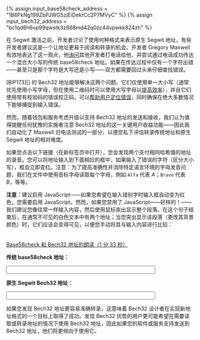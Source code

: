 {% assign input_base58check_address = "1B6FkNg199ZbPJWG5zjEiDekrCc2P7MVyC" %}
{% assign input_bech32_address = "bc1qd6h6vp99qwstk3z668md42q0zc44vpwkk824zh" %}

在 Segwit 激活之前，开发者讨论了使用何种格式来表示原生 Segwit 地址，有些开发者建议这是一个让地址更易于阅读和转录的机会。开发者 Gregory Maxwell 有效地表达了这一观点，他[询问][maxwell phone]其他开发者打电话给他，并尝试通过电话成功传达一个混合大小写的传统 base58check 地址。如果在传达过程中仅有一个字符出错——甚至只是那个字符是大写还是小写——双方都需要回过头来仔细查找错误。

[BIP173][] 的 Bech32 地址能够解决这两个问题。它们仅使用单一大小写（通常优先使用小写字母，但在使用二维码时可以使用大写字母以[提高效率][bech32 qr code section]），并且它们使用带有校验码的错误校正码，可以[帮助用户定位错误][bech32 ecc section]，同时确保在绝大多数情况下能够捕捉到输入错误。

然而，随着钱包和服务考虑升级以支持 Bech32 地址的发送和接收，我们认为值得提醒任何犹豫的实施者注意 Bech32 地址的这一关键用户收益功能——因此我们自动化了 Maxwell 旧电话测试的一部分，以便您私下评估转录传统地址和原生 Segwit 地址的相对难度。

如果您点击以下链接（在新标签页中打开），您会发现两个支付相同哈希值的地址的录音。您可以将地址输入到下面相应的框中，如果输入了错误的字符（区分大小写），框会立即变红。注意：为了提高准确性并消除特定语言环境的字母发音问题，我们在文件中使用音标字母读取每个字母，例如 `Alfa` 代表 *A*；`Bravo` 代表 *B*，等等。

<noscript><p><b>注意：</b>建议启用 JavaScript——如果您希望在输入错别字时输入框自动变为红色，您需要启用 JavaScript。然而，如果您禁用了 JavaScript——好样的！——我们建议您像往常一样输入内容，然后使用鼠标突出显示整个段落。在这个句子结束后，在通常不可见的白色文本中有两个地址；当您突出显示该段落（更改其背景颜色）时，它们应该会变得可见，以便您手动将其与输入内容进行比较：<span class="spoiler">{{input_base58check_address}} 和 {{input_bech32_address}}。</span></p></noscript>

[Base58check 和 Bech32 地址的朗读（1 分 33 秒）][bech32 audio]

**传统 base58check 地址：**

<input type="text" class="addrInput" id="{{input_base58check_address}}" oninput="validateAddress('{{input_base58check_address}}')">

**原生 Segwit Bech32 地址：**

<input type="text" class="addrInput" id="{{input_bech32_address}}" oninput="validateAddress('{{input_bech32_address}}')">

如果您发现 Bech32 地址更容易准确转录，这意味着 Bech32 设计者在实现新地址格式的一个目标上取得了成功。发现 Bech32 优势的用户更可能希望在需要读取或转录地址的情况下使用 Bech32 地址，因此如果您的软件或服务支持发送到 Bech32 地址，他们将更倾向于使用它。

[bech32 audio]: /img/posts/2019-06-base58-vs-bech32-audio.ogg
[maxwell phone]: http://www.erisian.com.au/meetbot/bitcoin-core-dev/2016/bitcoin-core-dev.2016-03-10-18.59.log.html#l-59
[bech32 qr code section]: /zh/bech32-sending-support/#creating-more-efficient-qr-codes-with-bech32-addresses
[bech32 ecc section]: /zh/bech32-sending-support/#查找-bech32-地址中的拼写错误

<script>
function validateAddress(instance) {
  // Prefix the input field's current value with a ^ for a regex
  var userAddress = '^' + document.getElementById(instance).value;
  // Compile it into a regex
  var matchRegex = new RegExp(userAddress);
  // Clear the old style
  document.getElementById(instance).classList.remove("redbg")
  // If wrong, set red background
  if (! instance.match(matchRegex)) {
    document.getElementById(instance).classList.add("redbg");
  }
}
</script>

<style>
.addrInput {
  min-width: 30em;
  min-height: 1.5em;
}

.redbg { background-color: pink; }
.spoiler { color: white; }
</style>

